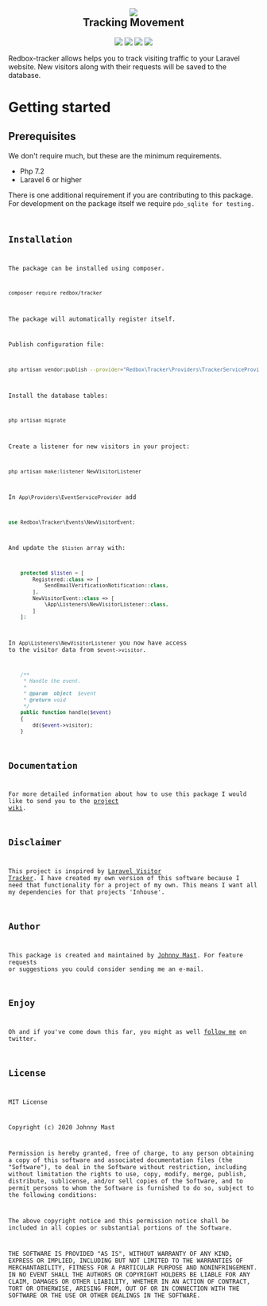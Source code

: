 <h2 align="center">
<img src="https://user-images.githubusercontent.com/121194/82691564-6b57da80-9c5e-11ea-87ec-639ad2255e8a.png"><br />
Tracking Movement
</h2>


<p align="center">
<a href="https://github.com/johnnymast/redbox-tracker/actions?query=workflow%3APhpcs"><img src="https://github.com/johnnymast/redbox-tracker/workflows/Phpcs/badge.svg" /></a>
<a href="https://scrutinizer-ci.com/g/johnnymast/redbox-tracker/?branch=master"><img src="https://scrutinizer-ci.com/g/johnnymast/redbox-tracker/badges/quality-score.png?b=master" /></a>
<a href="https://scrutinizer-ci.com/g/johnnymast/redbox-tracker/?branch=master"><img src="https://scrutinizer-ci.com/g/johnnymast/redbox-tracker/badges/coverage.png?b=master" /></a>
<a href="https://scrutinizer-ci.com/g/johnnymast/redbox-tracker/build-status/master"><img src="https://scrutinizer-ci.com/g/johnnymast/redbox-tracker/badges/build.png?b=master" /></a>
</p>
 
Redbox-tracker allows helps you to track visiting traffic to your Laravel website. New visitors along with their requests will be saved to the database.

# Getting started

## Prerequisites

We don't require much, but these are the minimum requirements. 

- Php 7.2
- Laravel 6 or higher

There is one additional requirement if you are contributing to this package. 
For development on the package itself we require <code>pdo_sqlite</cpde> for testing.

## Installation  

The package can be installed using composer.

```bash
composer require redbox/tracker
```

The package will automatically register itself.

Publish configuration file:

```bash
php artisan vendor:publish --provider="Redbox\Tracker\Providers\TrackerServiceProvider"
```

Install the database tables:

```php
php artisan migrate
```
 
Create a listener for new visitors in your project: 

```bash
php artisan make:listener NewVisitorListener
```

In <code>App\Providers\EventServiceProvider</code> add 

```php
use Redbox\Tracker\Events\NewVisitorEvent;
```

And update the <code>$listen</code> array with:

```php
    protected $listen = [
        Registered::class => [
            SendEmailVerificationNotification::class,
        ],
        NewVisitorEvent::class => [
            \App\Listeners\NewVisitorListener::class,
        ]
    ];
```

In <code>App\Listeners\NewVisitorListener</code> you now have access to the visitor data from <code>$event->visitor</code>.


```php
    /**
     * Handle the event.
     *
     * @param  object  $event
     * @return void
     */
    public function handle($event)
    {
        dd($event->visitor);
    }
```

## Documentation

For more detailed information about how to use this package I would like to send you to the [project wiki](https://github.com/johnnymast/redbox-tracker/wiki).

## Disclaimer

This project is inspired by [Laravel Visitor Tracker](https://github.com/voerro/laravel-visitor-tracker). I have created my own version of this software because I need that functionality for a project of my own. 
This means I want all my dependencies for that projects 'Inhouse'.


## Author

This package is created and maintained by [Johnny Mast](mailto:mastjohnny@gmail.com). For feature requests or suggestions you could consider sending me an e-mail.

## Enjoy

Oh and if you've come down this far, you might as well [follow me](https://twitter.com/mastjohnny) on twitter.
 

## License

MIT License

Copyright (c) 2020 Johnny Mast

Permission is hereby granted, free of charge, to any person obtaining a copy of this software and associated documentation files (the "Software"), to deal in the Software without restriction, including without limitation the rights to use, copy, modify, merge, publish, distribute, sublicense, and/or sell copies of the Software, and to permit persons to whom the Software is furnished to do so, subject to the following conditions:

The above copyright notice and this permission notice shall be included in all copies or substantial portions of the Software.

THE SOFTWARE IS PROVIDED "AS IS", WITHOUT WARRANTY OF ANY KIND, EXPRESS OR IMPLIED, INCLUDING BUT NOT LIMITED TO THE WARRANTIES OF MERCHANTABILITY, FITNESS FOR A PARTICULAR PURPOSE AND NONINFRINGEMENT. IN NO EVENT SHALL THE AUTHORS OR COPYRIGHT HOLDERS BE LIABLE FOR ANY CLAIM, DAMAGES OR OTHER LIABILITY, WHETHER IN AN ACTION OF CONTRACT, TORT OR OTHERWISE, ARISING FROM, OUT OF OR IN CONNECTION WITH THE SOFTWARE OR THE USE OR OTHER DEALINGS IN THE SOFTWARE.

  
  
